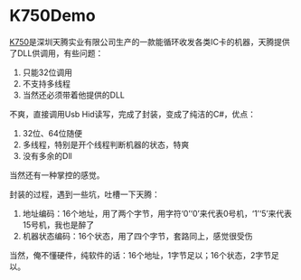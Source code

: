 # K750Demo

[K750](http://www.szttce.com/product_show.asp?p=288)是深圳天腾实业有限公司生产的一款能循环收发各类IC卡的机器，天腾提供了DLL供调用，有些问题：
1. 只能32位调用
2. 不支持多线程
3. 当然还必须带着他提供的DLL

不爽，直接调用Usb Hid读写，完成了封装，变成了纯洁的C#，优点：
1. 32位、64位随便
2. 多线程，特别是开个线程判断机器的状态，特爽
3. 没有多余的Dll

当然还有一种掌控的感觉。

封装的过程，遇到一些坑，吐槽一下天腾：
1. 地址编码：16个地址，用了两个字节，用字符‘0’‘0’来代表0号机，‘1’‘5’来代表15号机，我也是醉了
2. 机器状态编码：16个状态，用了四个字节，套路同上，感觉很受伤

当然，俺不懂硬件，纯软件的话：16个地址，1字节足以；16个状态，2字节足以。
